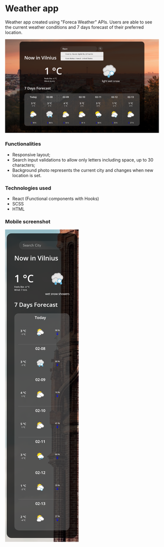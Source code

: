 # Weather app

Weather app created using "Foreca Weather" APIs. Users are able to see the current weather conditions and 7 days forecast of their preferred location.

![](https://github.com/ziviledauderiene/weather-app/blob/master/screenshot.png)

### Functionalities
- Responsive layout;
- Search input validations to allow only letters including space, up to 30
characters;
- Background photo represents the current city and changes when new location is set.

### Technologies used
- React (Functional components with Hooks)
- SCSS
- HTML

### Mobile screenshot

![](https://github.com/ziviledauderiene/weather-app/blob/master/mobile-screenshot.png)

